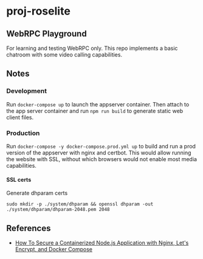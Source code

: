 # proj-roselite

## WebRPC Playground

For learning and testing WebRPC only. This repo implements a basic chatroom with some video calling capabilities.

## Notes

### Development

Run `docker-compose up` to launch the appserver container. Then attach to the app server container and run `npm run build` to generate static web client files.

### Production

Run `docker-compose -y docker-compose.prod.yml up` to build and run a prod version of the appserver with nginx and certbot. This would allow running the website with SSL, without which browsers would not enable most media capabilities.

#### SSL certs

Generate dhparam certs

```
sudo mkdir -p ./system/dhparam && openssl dhparam -out ./system/dhparam/dhparam-2048.pem 2048
```

## References

- [How To Secure a Containerized Node.js Application with Nginx, Let's Encrypt, and Docker Compose](https://www.digitalocean.com/community/tutorials/how-to-secure-a-containerized-node-js-application-with-nginx-let-s-encrypt-and-docker-compose)
